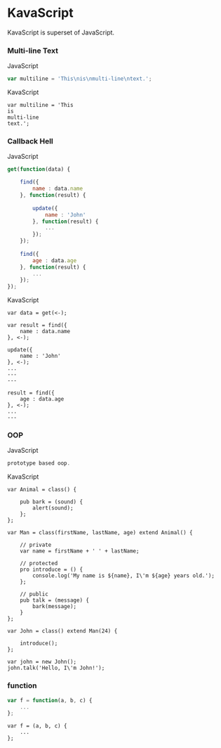 # KavaScript
KavaScript is superset of JavaScript.

### Multi-line Text
JavaScript
```javascript
var multiline = 'This\nis\nmulti-line\ntext.';
```
KavaScript
```kavascript
var multiline = 'This
is
multi-line
text.';
```

### Callback Hell
JavaScript
```javascript
get(function(data) {

	find({
		name : data.name
	}, function(result) {
		
		update({
			name : 'John'
		}, function(result) {
			...
		});
	});
    
    find({
		age : data.age
	}, function(result) {
		...
	});
});
```
KavaScript
```kavascript
var data = get(<-);

var result = find({
    name : data.name
}, <-);

update({
	name : 'John'
}, <-);
...
---
---

result = find({
    age : data.age
}, <-);
...
---
```

### OOP
JavaScript
```javascript
prototype based oop.
```
KavaScript
```kavascript
var Animal = class() {

	pub bark = (sound) {
		alert(sound);
	};
};

var Man = class(firstName, lastName, age) extend Animal() {
	
	// private
	var name = firstName + ' ' + lastName;
    
    // protected
    pro introduce = () {
    	console.log('My name is ${name}, I\'m ${age} years old.');
    };
    
    // public
    pub talk = (message) {
    	bark(message);
    }
};

var John = class() extend Man(24) {

	introduce();
};

var john = new John();
john.talk('Hello, I\'m John!');
```

### function
```javascript
var f = function(a, b, c) {
	...
};
```
```kavascript
var f = (a, b, c) {
	...
};
```